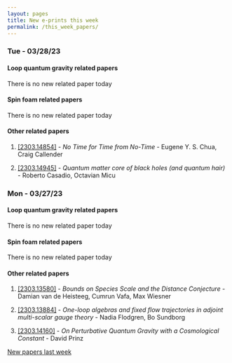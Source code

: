 ```yaml
---
layout: pages
title: New e-prints this week
permalink: /this_week_papers/
---
```




### Tue - 03/28/23

#### Loop quantum gravity related papers

There is no new related paper today 

#### Spin foam related papers

There is no new related paper today 



#### Other related papers

1. [[2303.14854]](https://arxiv.org/abs/2303.14854) - *No Time for Time from No-Time* - Eugene Y. S. Chua, Craig Callender

1. [[2303.14945]](https://arxiv.org/abs/2303.14945) - *Quantum matter core of black holes (and quantum hair)* - Roberto Casadio, Octavian Micu



### Mon - 03/27/23

#### Loop quantum gravity related papers

There is no new related paper today 

#### Spin foam related papers

There is no new related paper today 



#### Other related papers

1. [[2303.13580]](https://arxiv.org/abs/2303.13580) - *Bounds on Species Scale and the Distance Conjecture* - Damian van de Heisteeg, Cumrun Vafa, Max Wiesner

1. [[2303.13884]](https://arxiv.org/abs/2303.13884) - *One-loop algebras and fixed flow trajectories in adjoint multi-scalar  gauge theory* - Nadia Flodgren, Bo Sundborg

1. [[2303.14160]](https://arxiv.org/abs/2303.14160) - *On Perturbative Quantum Gravity with a Cosmological Constant* - David Prinz






[New papers last week]({{site.url}}/archived/weekly/pre-prints/2023/03/27/archived_weekly_papers.html)